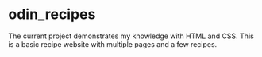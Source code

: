 # odin_recipes

The current project demonstrates my knowledge with HTML and CSS. This is a basic recipe website with multiple pages and a few recipes. 